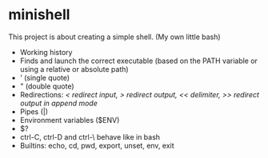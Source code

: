 # minishell
This project is about creating a simple shell. (My own little bash)



+ Working history
+ Finds and launch the correct executable (based on the PATH variable or using a relative or absolute path)
+ ’ (single quote)
+ " (double quote)
+ Redirections:
*< redirect input, > redirect output, << delimiter, >> redirect output in append mode*
+ Pipes (|)
+ Environment variables ($ENV)
+ $?
+ ctrl-C, ctrl-D and ctrl-\ behave like in bash
+ Builtins: echo, cd, pwd, export, unset, env, exit
